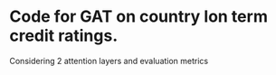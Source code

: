 # Code for GAT on country lon term credit ratings.

Considering 2 attention layers and evaluation metrics
